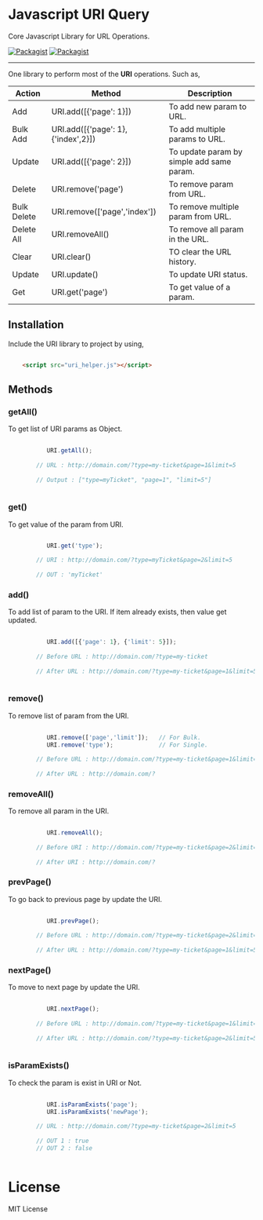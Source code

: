 # Javascript URI Query
Core Javascript Library for URL Operations.

[![Packagist](https://img.shields.io/badge/Build-v.2.0-blue.svg)](https://github.com/global-source/javascript_uri_query/releases/tag/v.2)
[![Packagist](https://img.shields.io/badge/tests-success-brightgreen.svg)](https://github.com/global-source/javascript_uri_query/releases/tag/v.2)

___

One library to perform most of the **URI** operations. 
Such as,
 
 
 Action       | Method                            | Description |
 -------------|-----------------------------------|-------------|
  Add         | URI.add([{'page': 1}])            | To add new param to URL.|
  Bulk Add    | URI.add([{'page': 1},{'index',2}])| To add multiple params to URL.|
  Update      | URI.add([{'page': 2}])            | To update param by simple add same param. |
  Delete      | URI.remove('page')                | To remove param from URL. |
  Bulk Delete | URI.remove(['page','index'])      | To remove multiple param from URL. |
  Delete All  | URI.removeAll()                   | To remove all param in the URL. |
  Clear       | URI.clear()                       | TO clear the URL history. |
  Update      | URI.update()                      | To update URI status. |
  Get         | URI.get('page')                   | To get value of a param. |


## Installation

Include the URI library to project by using,

```html

    <script src="uri_helper.js"></script>
```    
    
## Methods
  
  ### getAll()
  
  To get list of URI params as Object.    
    
```javascript
    
           URI.getAll();    
        
        // URL : http://domain.com/?type=my-ticket&page=1&limit=5
        
        // Output : ["type=myTicket", "page=1", "limit=5"]
        
```
        

### get()
  
To get value of the param from URI.
        
```javascript

           URI.get('type');
        
        // URI : http://domain.com/?type=myTicket&page=2&limit=5
        
        // OUT : 'myTicket'
 ```
        
### add()
  
To add list of param to the URI. If item already exists, then value get updated.    
       
```javascript 
   
           URI.add([{'page': 1}, {'limit': 5}]);
        
        // Before URL : http://domain.com/?type=my-ticket
        
        // After URL : http://domain.com/?type=my-ticket&page=1&limit=5
        
```

### remove()
  
To remove list of param from the URI.
      
```javascript
  
           URI.remove(['page','limit']);   // For Bulk.
           URI.remove('type');             // For Single.   
        
        // Before URL : http://domain.com/?type=my-ticket&page=1&limit=5
        
        // After URL : http://domain.com/?
```        
     
### removeAll()
  
To remove all param in the URI.
       
```javascript
   
           URI.removeAll();
        
        // Before URI : http://domain.com/?type=my-ticket&page=2&limit=5
        
        // After URI : http://domain.com/?
```        
     
### prevPage()
    
To go back to previous page by update the URI.
       
```javascript
   
           URI.prevPage();
        
        // Before URL : http://domain.com/?type=my-ticket&page=2&limit=5
        
        // After URL : http://domain.com/?type=my-ticket&page=1&limit=5
```        
        
### nextPage()
  
To move to next page by update the URI.
        
```javascript
   
           URI.nextPage();
        
        // Before URL : http://domain.com/?type=my-ticket&page=1&limit=5
        
        // After URL : http://domain.com/?type=my-ticket&page=2&limit=5
        
```

### isParamExists()
  
To check the param is exist in URI or Not.
        
```javascript
        
           URI.isParamExists('page');        
           URI.isParamExists('newPage');
        
        // URL : http://domain.com/?type=my-ticket&page=2&limit=5
        
        // OUT 1 : true
        // OUT 2 : false
       
```        
        
# License 
   
   MIT License
